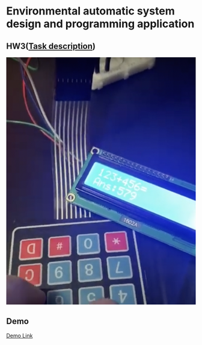 # Environmental automatic system design and programming application

## HW3([Task description](https://github.com/b06608062/calculator-arduino/blob/master/環境自動化－作業三.pdf))
![This is an image](https://github.com/b06608062/calculator-arduino/blob/master/demo_image/截圖%202022-04-03%20下午7.30.50.png)

## Demo
[Demo Link](https://www.youtube.com/watch?v=Tgwz2N-lMeI)
